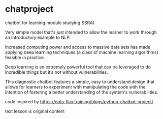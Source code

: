 # chatproject
chatbot for learning module studying SSRAI 

Very simple model that's just intended to allow the learner to work through an introductory example to NLP. 

Increased computing power and access to massive data sets has made applying deep learning techniques (a class of machine learning algorithms) feasible in practice. 

Deep learning is an extremely powerful tool that can be leveraged to do incredible things but it’s not without vulnerabilities. 

This diagnostic chatbot features a simple, easy to understand design that allows for learners to experiment with manipulating the code with the intention of fostering a better understanding of the system's vulnerabilities. 

code inspired by https://data-flair.training/blogs/python-chatbot-project/

text lesson is original content 
